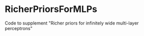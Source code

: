 # RicherPriorsForMLPs
Code to supplement "Richer priors for infinitely wide multi-layer perceptrons"
